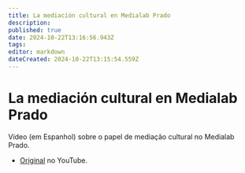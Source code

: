 ```yaml
---
title: La mediación cultural en Medialab Prado
description: 
published: true
date: 2024-10-22T13:16:56.943Z
tags: 
editor: markdown
dateCreated: 2024-10-22T13:15:54.559Z
---
```


# La mediación cultural en Medialab Prado

Vídeo (em Espanhol) sobre o papel de mediação cultural no Medialab Prado.

- [Original](https://www.youtube.com/watch?v=sprdd6NZqPU) no YouTube.